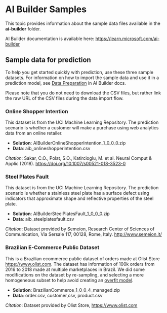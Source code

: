 # AI Builder Samples

This topic provides information about the sample data files available in the **ai-builder** folder.

AI Builder documentation is available here: <https://learn.microsoft.com/ai-builder>

## Sample data for prediction

To help you get started quickly with prediction, use these three sample datasets. For information on how to import the sample data and use it in a prediction model, see [Data Preparation](https://learn.microsoft.com/ai-builder/prediction-data-prep) in AI Builder docs.

Please note that you do not need to download the CSV files, but rather link the raw URL of the CSV files during the data import flow.

### Online Shopper Intention

This dataset is from the UCI Machine Learning Repository. The prediction scenario is whether a customer will make a purchase using web analytics data from an online retailer.
-	**Solution**: AIBuilderOnlineShopperIntention_1_0_0_0.zip
-	**Data**: aib_onlineshopperintention.csv

*Citation*: Sakar, C.O., Polat, S.O., Katircioglu, M. et al. Neural Comput & Applic (2018). <https://doi.org/10.1007/s00521-018-3523-0> 

### Steel Plates Fault

This dataset is from the UCI Machine Learning Repository. The prediction scenario is whether a stainless steel plate has a surface defect using indicators that approximate shape and reflective properties of the steel plate.
-	**Solution**: AIBuilderSteelPlatesFault_1_0_0_0.zip
-	**Data**: aib_steelplatesfault.csv

*Citation*: Dataset provided by Semeion, Research Center of Sciences of Communication, Via Sersale 117, 00128, Rome, Italy. <http://www.semeion.it/>

### Brazilian E-Commerce Public Dataset 

This is a Brazilian ecommerce public dataset of orders made at Olist Store <https://www.olist.com>. The dataset has information of 100k orders from 2016 to 2018 made at multiple marketplaces in Brazil. We did some modifications on the dataset by re-sampling, and selecting a more homogeneous subset to help avoid creating an [overfit model](/ai-builder/manage-model#overfit-models).
-	**Solution**: BrazilianCommerce_1_0_0_4_managed.zip
-	**Data**: order.csv, customer,csv, product.csv

*Citation*: Dataset provided by Olist Store, <https://www.olist.com>
